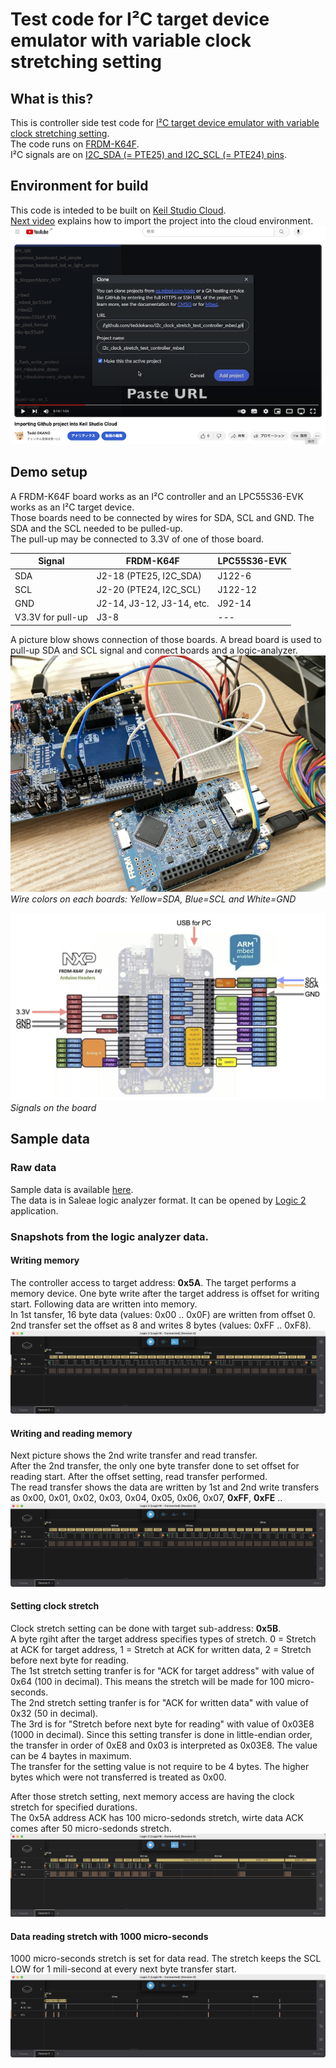 # Test code for I²C target device emulator with variable clock stretching setting

## What is this?
This is controller side test code for [I²C target device emulator with variable clock stretching setting](https://github.com/teddokano/clock_stretching_on_lpcxpresso55s36_i2c_polling_b2b_slave).  
The code runs on [FRDM-K64F](https://os.mbed.com/platforms/FRDM-K64F/).  
I²C signals are on [I2C_SDA (= PTE25) and I2C_SCL (= PTE24) pins](https://os.mbed.com/platforms/FRDM-K64F/#board-pinout). 

## Environment for build
This code is inteded to be built on [Keil Studio Cloud](https://studio.keil.arm.com/).  
[Next video](https://youtu.be/GgdiGiHg0kg?si=LGOp4DD5JSyCVfI7) explains how to import the project into the cloud environment.  
[![importing.png](https://github.com/teddokano/i2c_clock_stretch_test_controller_mbed/blob/master/resource/importing.png)](https://youtu.be/GgdiGiHg0kg?si=LGOp4DD5JSyCVfI7)

## Demo setup
A FRDM-K64F board works as an I²C controller and an LPC55S36-EVK works as an I²C target device.  
Those boards need to be connected by wires for SDA, SCL and GND. The SDA and the SCL needed to be pulled-up.  
The pull-up may be connected to 3.3V of one of those board.  

Signal	|FRDM-K64F	|LPC55S36-EVK
---|---|---
SDA		|J2-18 (PTE25, I2C_SDA)	|J122-6
SCL		|J2-20 (PTE24, I2C_SCL)	|J122-12
GND		|J2-14, J3-12, J3-14, etc.	|J92-14
V3.3V for pull-up	|J3-8		|---

A picture blow shows connection of those boards. 
A bread board is used to pull-up SDA and SCL signal and connect boards and a logic-analyzer.  
![wiring.JPG](https://github.com/teddokano/i2c_clock_stretch_test_controller_mbed/blob/master/resource/wiring.JPG)
_Wire colors on each boards: Yellow=SDA, Blue=SCL and White=GND_

![pins.png](https://github.com/teddokano/i2c_clock_stretch_test_controller_mbed/blob/master/resource/pins.png)
_Signals on the board_

## Sample data
### Raw data
Sample data is available [here](https://github.com/teddokano/i2c_clock_stretch_test_controller_mbed/blob/master/resource/sample_transfer.sal).  
The data is in Saleae logic analyzer format. It can be opened by [Logic 2](https://www.saleae.com/downloads/) application. 

### Snapshots from the logic analyzer data.  

#### Writing memory
The controller access to target address: **0x5A**. The target performs a memory device. 
One byte write after the target address is offset for writing start. Following data are written into memory.  
In 1st tansfer, 16 byte data (values: 0x00 .. 0x0F) are written from offset 0.  
2nd transfer set the offset as 8 and writes 8 bytes (values: 0xFF .. 0xF8).  
![write0.png](https://github.com/teddokano/i2c_clock_stretch_test_controller_mbed/blob/master/resource/write0.png)

#### Writing and reading memory
Next picture shows the 2nd write transfer and read transfer.  
After the 2nd transfer, the only one byte transfer done to set offset for reading start. After the offset setting, read transfer performed.  
The read transfer shows the data are written by 1st and 2nd write transfers as 0x00, 0x01, 0x02, 0x03, 0x04, 0x05, 0x06, 0x07, **0xFF**, **0xFE** ..
![write_and_read.png](https://github.com/teddokano/i2c_clock_stretch_test_controller_mbed/blob/master/resource/write_and_read.png)

#### Setting clock stretch
Clock stretch setting can be done with target sub-address: **0x5B**.  
A byte rgiht after the target address specifies types of stretch. 0 = Stretch at ACK for target address, 1 = Stretch at ACK for written data, 2 = Stretch before next byte for reading.  
The 1st stretch setting tranfer is for "ACK for target address" with value of 0x64 (100 in decimal). This means the stretch will be made for 100 micro-seconds.  
The 2nd stretch setting tranfer is for "ACK for written data" with value of 0x32 (50 in decimal).  
The 3rd is for "Stretch before next byte for reading" with value of 0x03E8 (1000 in decimal). Since this setting transfer is done in little-endian order, the transfer in order of 0xE8 and 0x03 is interpreted as 0x03E8. The value can be 4 baytes in maximum.  
The transfer for the setting value is not require to be 4 bytes. The higher bytes which were not transferred is treated as 0x00.  

After those stretch setting, next memory access are having the clock stretch for specified durations.  
The 0x5A address ACK has 100 micro-sedonds stretch, wirte data ACK comes after 50 micro-sedonds stretch. 
![seting_stretch.png](https://github.com/teddokano/i2c_clock_stretch_test_controller_mbed/blob/master/resource/seting_stretch.png)

#### Data reading stretch with 1000 micro-seconds
1000 micro-seconds stretch is set for data read. The stretch keeps the SCL LOW for 1 mili-second at every next byte transfer start.  
![read_w_stretch.png](https://github.com/teddokano/i2c_clock_stretch_test_controller_mbed/blob/master/resource/read_w_stretch.png)
